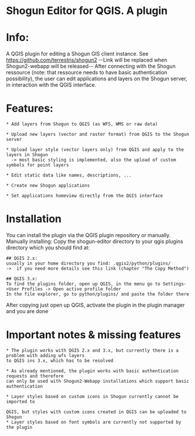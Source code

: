 
# Shogun Editor for QGIS. A plugin


# Info:

A QGIS plugin for editing a Shogun GIS client instance. See https://github.com/terrestris/shogun2
--Link will be replaced when Shogun2-webapp will be released--
After connecting with the Shogun ressource (note: that ressource needs to have basic authentication possibility),
the user can edit applications and layers on the Shogun server, in interaction with the QGIS interface.


# Features:

    * Add layers from Shogun to QGIS (as WFS, WMS or raw data)

    * Upload new layers (vector and raster format) from QGIS to the Shogun server

    * Upload layer style (vector layers only) from QGIS and apply to the layers in Shogun
      -> most basic styling is implemented, also the upload of custom symbols for point layers

    * Edit static data like names, descriptions, ...

    * Create new Shogun applications

    * Set applications homeview directly from the QGIS interface

# Installation
You can install the plugin via the QGIS plugin repository or manually.
Manually installing: Copy the shogun-editor directory to your
qgis plugins directory which you should find at:

    ## QGIS 2.x:
    usually in your home directory you find: .qgis2/python/plugins/
    ->  if you need more details see this link (chapter "The Copy Method")

    ## QGIS 3.x:
    To find the plugins folder, open up QGIS, in the menu go to Settings->User Profiles -> Open active profile folder
    In the file explorer, go to python/plugins/ and paste the folder there

After copying just open up QGIS, activate the plugin in the plugin manager and you are done

# Important notes & missing features

    * The plugin works with QGIS 2.x and 3.x, but currently there is a problem with adding wfs layers
    to QGIS ins 3.x, which has to be resolved
    
    * As already mentioned, the plugin works with basic authentication requests and therefore
    can only be used with Shogun2-Webapp installations which support basic  authentication

    * Layer styles based on custom icons in Shogun currently cannot be imported to

    QGIS, but styles with custom icons created in QGIS can be uploaded to Shogun
    * Layer styles based on font symbols are currently not supported by the plugin
